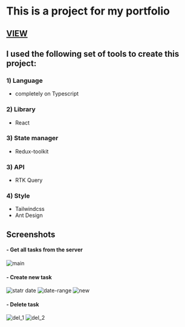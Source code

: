 # This is a project for my portfolio

## [VIEW](https://rataysh.github.io/toDoDate/)

## I used the following set of tools to create this project:

### 1) Language 
- completely on Typescript

### 2) Library 
- React

### 3) State manager 
- Redux-toolkit

### 3) API
- RTK Query

### 4) Style
- Tailwindcss
- Ant Design

## Screenshots

#### - Get all tasks from the server
![main](https://user-images.githubusercontent.com/88318279/210104859-67a98487-a7ff-4e33-9990-30ea15d5e97a.png)


#### - Create new task
![statr date](https://user-images.githubusercontent.com/88318279/210104878-1ceecd91-e832-4394-9cbb-e0b1c7e0ddaa.png)
![date-range](https://user-images.githubusercontent.com/88318279/210104883-dfe0a442-51d5-4284-9c6c-bd01515a53e0.png)
![new](https://user-images.githubusercontent.com/88318279/210104891-14c3366f-ddb5-4263-b4e4-c434b8656572.png)


#### - Delete task
![del_1](https://user-images.githubusercontent.com/88318279/210105053-5488c434-c77f-4b8d-9046-69ae61ad3fe7.png)
![del_2](https://user-images.githubusercontent.com/88318279/210105058-d1bbdb75-8bb4-4d3f-8324-2966216bca7a.png)
